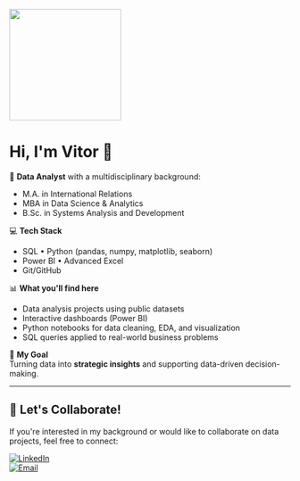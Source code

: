 <p float="right">
  <img src="https://github.com/user-attachments/assets/3e265940-536c-455f-8b37-082c39723559" width="200" />
</p>

# Hi, I'm Vitor 👋

🎯 **Data Analyst** with a multidisciplinary background:  
- M.A. in International Relations  
- MBA in Data Science & Analytics  
- B.Sc. in Systems Analysis and Development  

💻 **Tech Stack**  
- SQL • Python (pandas, numpy, matplotlib, seaborn)  
- Power BI • Advanced Excel  
- Git/GitHub  

📊 **What you'll find here**  
- Data analysis projects using public datasets  
- Interactive dashboards (Power BI)  
- Python notebooks for data cleaning, EDA, and visualization  
- SQL queries applied to real-world business problems  

🚀 **My Goal**  
Turning data into **strategic insights** and supporting data-driven decision-making.  

---

## 🤝 Let's Collaborate!  
If you're interested in my background or would like to collaborate on data projects, feel free to connect:  

[![LinkedIn](https://img.shields.io/badge/LinkedIn-Connect-blue?style=flat&logo=linkedin)](https://linkedin.com/in/vitor-campos-tech)  
[![Email](https://img.shields.io/badge/Email-Contact-red?style=flat&logo=gmail)](mailto:vitorcamposmouracosta@gmail.com)
